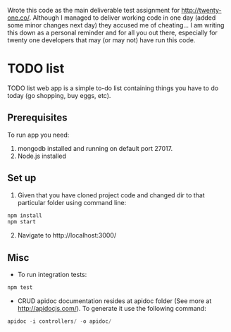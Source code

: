 Wrote this code as the main deliverable test assignment for http://twenty-one.co/. Although I managed to deliver working code in one day (added some minor changes next day) they accused me of cheating... I am writing this down as a personal reminder and for all you out there, especially for twenty one developers that may (or may not) have run this code. 

# TODO list

TODO list web app is a simple to-do list containing things you have to do today (go shopping, buy eggs, etc). 

## Prerequisites

To run app you need:
1. mongodb installed and running on default port 27017.
2. Node.js installed

## Set up

1. Given that you have cloned project code and changed dir to that particular folder using command line:

```javascript
npm install
npm start
```

2. Navigate to http://localhost:3000/

## Misc

- To run integration tests:

```javascript
npm test
```

- CRUD apidoc documentation resides at apidoc folder (See more at http://apidocjs.com/). To generate it use the following command:

```javascript
apidoc -i controllers/ -o apidoc/
```

